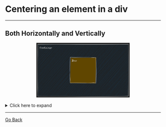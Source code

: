 # Centering an element in a div

---

## Both Horizontally and Vertically

<p align="center" width="100%">
    <img width="60%" src="../assets/center-a-div.png" /> 
</p>

<details>
<summary>Click here to expand</summary>

### 1. If width and height of the box is fixed

<details>
<summary>Reveal Answer</summary>
   
   **Using Position and Margin Property**
   **Code**
  ```css
    .container {
        position: relative;
        height: 100vh;
    }
    .box {
        position: absolute;
        top: 50%;
        left: 50%;
        margin: -50px -50px; 
        /* margin: x-axis y-axis;
        here -50px refers to half of box width and height */
        width: 100px;
        height: 100px;
        background: #000;
    }
  ```
</details>

### 2. If width and height of the box is unknown/dynamic

<details>
<summary>Reveal Answer</summary>
   
   **Using Position and Transform Property**
   **Code**
  ```css
    .container {
        position: relative;
        height: 100vh;
    }
    .box {
        position: absolute;
        top: 50%;
        left: 50%;
        width: 30%;
        height: 30%;
        background: #000;
        transform: translate(-50%,-50%);
        /* translate(x-axis, y-axis); 
        here -50% refers to half of box width and height */
    }
  ```
</details>

### 3. Using flex

<details>
<summary>Reveal Answer</summary>

**Code**

```css
.container {
  display: flex;
  align-items: center;
  /* aligns box to center vertically */
  justify-content: center;
  /* aligns box to center horizontally */
  height: 100vh;
}
.box {
  width: 50%;
  height: 50%;
  background: #000;
}
```

</details>

### 4. Using grid

<details>
<summary>Reveal Answer</summary>
   
   **Code**
  ```css
    .container {
        display: grid;
        align-items: center;
        /* aligns box to center vertically */
        justify-items: center;
        /* aligns box to center horizontally */
        /* place-items:center;  
        combining both align and justify properties */ 
        height: 100vh;
    }
    .box {
        width: 50%;
        height: 50%;
        background: #000;
    }
  ```
</details>

> [Codepen Link for Centering a Div](https://codepen.io/SahulKola/pen/MWZPemG)

</details>

---

<footer>

[Go Back](../README.md)

</footer>
